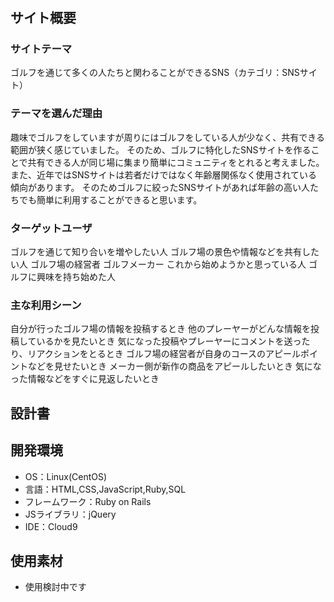 # <one on golf>

## サイト概要
### サイトテーマ
ゴルフを通じて多くの人たちと関わることができるSNS（カテゴリ：SNSサイト）

### テーマを選んだ理由
趣味でゴルフをしていますが周りにはゴルフをしている人が少なく、共有できる範囲が狭く感じていました。
そのため、ゴルフに特化したSNSサイトを作ることで共有できる人が同じ場に集まり簡単にコミュニティをとれると考えました。
また、近年ではSNSサイトは若者だけではなく年齢層関係なく使用されている傾向があります。
そのためゴルフに絞ったSNSサイトがあれば年齢の高い人たちでも簡単に利用することができると思います。


### ターゲットユーザ
ゴルフを通じて知り合いを増やしたい人
ゴルフ場の景色や情報などを共有したい人
ゴルフ場の経営者
ゴルフメーカー
これから始めようかと思っている人
ゴルフに興味を持ち始めた人

### 主な利用シーン
自分が行ったゴルフ場の情報を投稿するとき
他のプレーヤーがどんな情報を投稿しているかを見たいとき
気になった投稿やプレーヤーにコメントを送ったり、リアクションをとるとき
ゴルフ場の経営者が自身のコースのアピールポイントなどを見せたいとき
メーカー側が新作の商品をアピールしたいとき
気になった情報などをすぐに見返したいとき

## 設計書


## 開発環境
- OS：Linux(CentOS)
- 言語：HTML,CSS,JavaScript,Ruby,SQL
- フレームワーク：Ruby on Rails
- JSライブラリ：jQuery
- IDE：Cloud9

## 使用素材
- 使用検討中です
